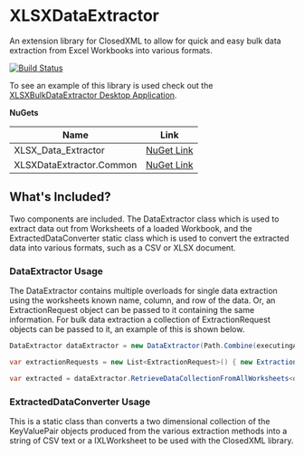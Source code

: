 # XLSXDataExtractor

An extension library for ClosedXML to allow for quick and easy bulk data extraction from Excel Workbooks into various formats.

[![Build Status](https://dev.azure.com/callumhoughton13/callumhoughton13/_apis/build/status/CallumHoughton18.XLSXDataExtractor?branchName=master)](https://dev.azure.com/callumhoughton13/callumhoughton13/_build/latest?definitionId=2&branchName=master)

To see an example of this library is used check out the [XLSXBulkDataExtractor Desktop Application](<https://github.com/CallumHoughton18/XLSXBulkDataExtractor>).

**NuGets**

| Name          			   | Link          														   |
| -------------------------|:---------------------------------------------------------------------:|
| XLSX_Data_Extractor      | [NuGet Link](https://www.nuget.org/packages/XLSX_Data_Extractor/1.0.0)|
| XLSXDataExtractor.Common | [NuGet Link](https://www.nuget.org/packages/XLSXDataExtractor.Common/)|

## What's Included?

Two components are included. The DataExtractor class which is used to extract data out from Worksheets of a loaded Workbook, and the ExtractedDataConverter static class which is used to convert the extracted data into various formats, such as a CSV or XLSX document.

### DataExtractor Usage

The DataExtractor contains multiple overloads for single data extraction using the worksheets known name, column, and row of the data. Or, an ExtractionRequest object can be passed to it containing the same information. For bulk data extraction a collection of ExtractionRequest objects can be passed to it, an example of this is shown below.

```C#
DataExtractor dataExtractor = new DataExtractor(Path.Combine(executingAssemblyPath, "Files", "IntegrationTestExample.xlsx"));

var extractionRequests = new List<ExtractionRequest>() { new ExtractionRequest("SalesRep", 2, 3), new ExtractionRequest("SalesRepID", 2, 2) };

var extracted = dataExtractor.RetrieveDataCollectionFromAllWorksheets<object>(extractionRequests);
```

### ExtractedDataConverter Usage

This is a static class than converts a two dimensional collection of the KeyValuePair objects produced from the various extraction methods into a string of CSV text or a IXLWorksheet to be used with the ClosedXML library. 